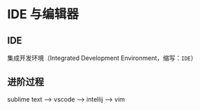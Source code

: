 # IDE 与编辑器

## IDE

集成开发环境（Integrated Development Environment，缩写：`IDE`）

## 进阶过程

sublime text --> vscode --> intellij --> vim
